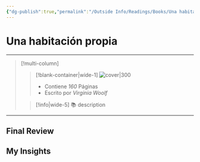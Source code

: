 ```yaml
---
{"dg-publish":true,"permalink":"/Outside Info/Readings/Books/Una habitación propia/","title":"Una habitación propia","created":"Monday, 2023-10-02, 12:58:27 pm","updated":"2023-10-02T12:58"}
---
```



# Una habitación propia
- - -
> [!multi-column]
> 
> > [!blank-container|wide-1]
> >  ![cover|300](http://books.google.com/books/content?id=0cMLAAAACAAJ&printsec=frontcover&img=1&zoom=1&source=gbs_api)
> >- Contiene *160* Páginas
> >- Escrito por *Virginia Woolf*
> 
> > [!info|wide-5] 📚 description
> > 
> 

- - -

## Final Review

## My Insights